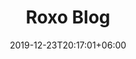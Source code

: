 ---
title       : "Roxo Blog"
date        : 2019-12-23T20:17:01+06:00
description : "By fusing strategy & design we help our partners build their brands, drive business, & stand out from the noise in saturated markets! Follow our blog for the latest case studies and projects."
---